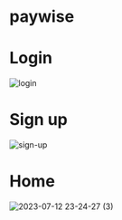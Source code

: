 # paywise

# Login
![login](https://github.com/drinhxh/paywise/assets/94572149/ff4f6db8-833f-402c-b9d1-85b85f74ab4a)

# Sign up
![sign-up](https://github.com/drinhxh/paywise/assets/94572149/9451b9ea-0b89-47a1-95fb-ded72ac75c0b)

# Home
![2023-07-12 23-24-27 (3)](https://github.com/drinhxh/paywise/assets/94572149/0173338d-6fd4-4375-a787-4b3337bc0032)
